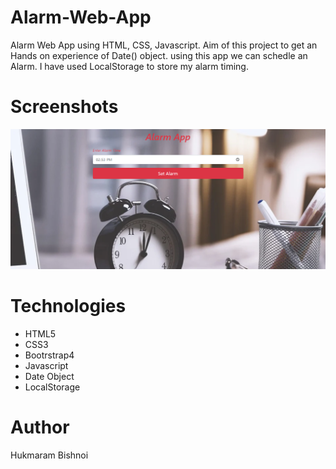 # Alarm-Web-App
Alarm Web App using HTML, CSS, Javascript. Aim of this project to get an Hands on experience of Date() object. using this app we can schedle an Alarm. I have used LocalStorage to store my alarm timing.
# Screenshots
![Alarm Web App](https://github.com/Hukmaram/Alarm-Web-App/blob/master/Mini%20Alarm%20App.png)
# Technologies
* HTML5
* CSS3
* Bootrstrap4
* Javascript
* Date Object
* LocalStorage

# Author
Hukmaram Bishnoi
